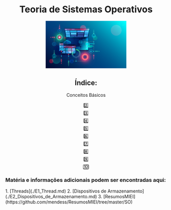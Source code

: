 <div id="header" align="center">
<h1> Teoria de Sistemas Operativos </h1>
<img src="/img/os-main.png" alt="osmain" width="50%" height="50%">
</div>

<div id="index" align="center">
 
<h2> Índice: </h2>

<div  id="0" align="center">
 <p> Conceitos Básicos </p>
<a href="00_Conceitos_B%C3%A1sicos.md"> </a>
</div> 
<div  id="1" align="center">
<a href="01_Ficheiros.md" Ficheiros> </a>
</div> 
<div  id="2" align="center">
2️⃣
<a href="./02_Processos.md" Processos> </a>
</div>
<div  id="3" align="center">
3️⃣
<a href="./03_Pipes.md" Pipes> </a>
</div>
<div  id="4" align="center">
4️⃣
<a href="./04_Escalonamento_de_Processos.md" Escalonamento de Processos> </a>
</div>
<div  id="5" align="center">
5️⃣
<a href="./05_Sincronização_de_Processos.md" Sincronização de Processos> </a>
</div> 
<div  id="6" align="center">
6️⃣
<a href="./06_Semáforos.md" Semáforos> </a>
</div> 
<div  id="7" align="center">
7️⃣
<a href="./07_Starvation_e_Deadlock.md" Starvation e DeadLock> </a>
</div> 
<div  id="8" align="center">
8️⃣
<a href="./08_Gestão_de_Memória.md" Gestão de Memória> </a>
</div> 
<div  id="9" align="center">
9️⃣
<a href="./09_Segmentation_e_Paging.md" Segmentation e Paging> </a>
</div> 
<div  id="10" align="center">
🔟
<a href="./10_Memória_Virtual.md" Memória Virtual> </a>
</div>
</div>

 
<h3> Matéria e informações adicionais podem ser encontradas aqui:</h3>
 1. [Threads](./E1_Thread.md)
 2. [Dispositivos de Armazenamento](./E2_Dispositivos_de_Armazenamento.md)
 3. [ResumosMIEI](https://github.com/mendess/ResumosMIEI/tree/master/SO)

